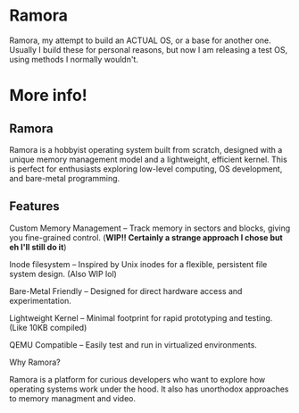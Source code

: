 # Ramora
Ramora, my attempt to build an ACTUAL OS, or a base for another one. Usually I build these for personal reasons, but now I am releasing a test OS, using methods I normally wouldn't.

# More info!

## Ramora

Ramora is a hobbyist operating system built from scratch, designed with a unique memory management model and a lightweight, efficient kernel. This is perfect for enthusiasts exploring low-level computing, OS development, and bare-metal programming.

## Features

Custom Memory Management – Track memory in sectors and blocks, giving you fine-grained control. (**WIP!! Certainly a strange approach I chose but eh I'll still do it**)

Inode filesystem – Inspired by Unix inodes for a flexible, persistent file system design. (Also WIP lol)

Bare-Metal Friendly – Designed for direct hardware access and experimentation.

Lightweight Kernel – Minimal footprint for rapid prototyping and testing. (Like 10KB compiled)

QEMU Compatible – Easily test and run in virtualized environments.

Why Ramora?

Ramora is a platform for curious developers who want to explore how operating systems work under the hood.
It also has unorthodox approaches to memory managment and video.
